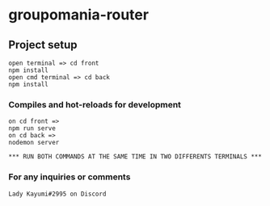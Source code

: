 # groupomania-router

## Project setup
```
open terminal => cd front
npm install
open cmd terminal => cd back
npm install
```

### Compiles and hot-reloads for development
```
on cd front =>
npm run serve
on cd back => 
nodemon server

*** RUN BOTH COMMANDS AT THE SAME TIME IN TWO DIFFERENTS TERMINALS ***
```

### For any inquiries or comments
```
Lady Kayumi#2995 on Discord
```